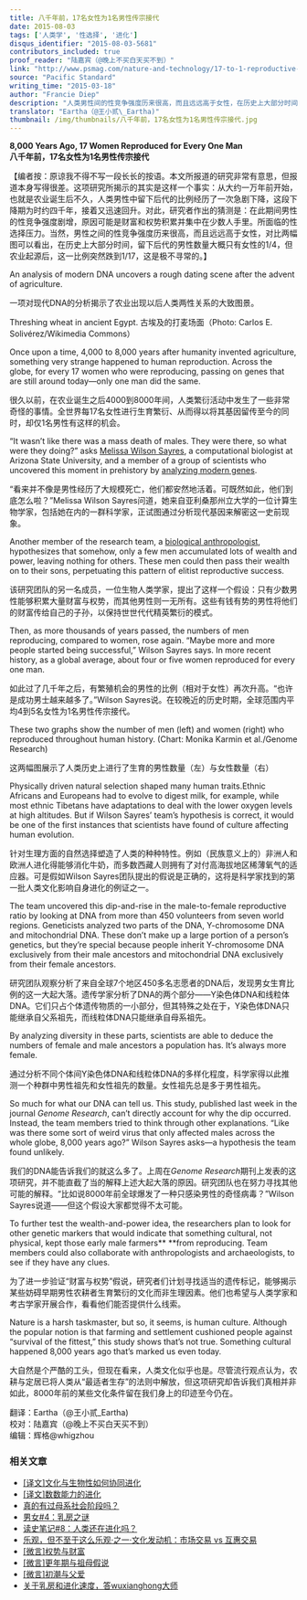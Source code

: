 ```yaml
---
title: 八千年前，17名女性为1名男性传宗接代
date: 2015-08-03
tags: ['人类学', '性选择', '进化']
disqus_identifier: "2015-08-03-5681"
contributors_included: true
proof_reader: "陆嘉宾（@晚上不买白天买不到）"
link: "http://www.psmag.com/nature-and-technology/17-to-1-reproductive-success"
source: "Pacific Standard"
writing_time: "2015-03-18"
author: "Francie Diep"
description: "人类男性间的性竞争强度历来很高，而且远远高于女性，在历史上大部分时间，留下后代的男性数量大概只有女性的1/4-1/3，不过这份最新研究显示，农业起源之后不久，男性间的性竞争强度突然急剧提高，背后原因引人深思……"
translator: "Eartha（@王小贰\_Eartha)"
thumbnail: /img/thumbnails/八千年前，17名女性为1名男性传宗接代.jpg
---
```


**8,000 Years Ago, 17 Women Reproduced for Every One Man**  
**八千年前，17名女性为1名男性传宗接代**

【编者按：原谅我不得不写一段长长的按语。本文所报道的研究非常有意思，但报道本身写得很差。这项研究所揭示的其实是这样一个事实：从大约一万年前开始，也就是农业诞生后不久，人类男性中留下后代的比例经历了一次急剧下降，这段下降期为时约四千年，接着又迅速回升。对此，研究者作出的猜测是：在此期间男性的性竞争强度剧增，原因可能是财富和权势积累并集中在少数人手里。所面临的性选择压力。当然，男性之间的性竞争强度历来很高，而且远远高于女性，对比两幅图可以看出，在历史上大部分时间，留下后代的男性数量大概只有女性的1/4，但农业起源后，这一比例突然跌到1/17，这是极不寻常的。】

An analysis of modern DNA uncovers a rough dating scene after the advent of agriculture.

一项对现代DNA的分析揭示了农业出现以后人类两性关系的大致图景。

Threshing wheat in ancient Egypt. 古埃及的打麦场面（Photo: Carlos E. Solivérez/Wikimedia Commons）

Once upon a time, 4,000 to 8,000 years after humanity invented agriculture, something very strange happened to human reproduction. Across the globe, for every 17 women who were reproducing, passing on genes that are still around today—only one man did the same.

很久以前，在农业诞生之后4000到8000年间，人类繁衍活动中发生了一些非常奇怪的事情。全世界每17名女性进行生育繁衍、从而得以将其基因留传至今的同时，却仅1名男性有这样的机会。

“It wasn’t like there was a mass death of males. They were there, so what were they doing?” asks [Melissa Wilson Sayres](https://sols.asu.edu/people/melissa-wilson-sayres), a computational biologist at Arizona State University, and a member of a group of scientists who uncovered this moment in prehistory by [analyzing modern genes](http://genome.cshlp.org/content/early/2015/03/13/gr.186684.114.abstract).

“看来并不像是男性经历了大规模死亡，他们都安然地活着。可既然如此，他们到底怎么啦？”Melissa Wilson Sayres问道，她来自亚利桑那州立大学的一位计算生物学家，包括她在内的一群科学家，正试图通过分析现代基因来解密这一史前现象。

Another member of the research team, a [biological anthropologist](http://mega.bioanth.cam.ac.uk/), hypothesizes that somehow, only a few men accumulated lots of wealth and power, leaving nothing for others. These men could then pass their wealth on to their sons, perpetuating this pattern of elitist reproductive success.

该研究团队的另一名成员，一位生物人类学家，提出了这样一个假设：只有少数男性能够积累大量财富与权势，而其他男性则一无所有。这些有钱有势的男性将他们的财富传给自己的子孙，以保持世世代代精英繁衍的模式。

Then, as more thousands of years passed, the numbers of men reproducing, compared to women, rose again. “Maybe more and more people started being successful,” Wilson Sayres says. In more recent history, as a global average, about four or five women reproduced for every one man.

如此过了几千年之后，有繁殖机会的男性的比例（相对于女性）再次升高。“也许是成功男士越来越多了。”Wilson Sayres说。在较晚近的历史时期，全球范围内平均4到5名女性为1名男性传宗接代。

These two graphs show the number of men (left) and women (right) who reproduced throughout human history. (Chart: Monika Karmin et al./Genome Research)

这两幅图展示了人类历史上进行了生育的男性数量（左）与女性数量（右）

Physically driven natural selection shaped many human traits.Ethnic Africans and Europeans had to evolve to digest milk, for example, while most ethnic Tibetans have adaptations to deal with the lower oxygen levels at high altitudes. But if Wilson Sayres’ team’s hypothesis is correct, it would be one of the first instances that scientists have found of culture affecting human evolution.

针对生理方面的自然选择塑造了人类的种种特性。例如（民族意义上的）非洲人和欧洲人进化得能够消化牛奶，而多数西藏人则拥有了对付高海拔地区稀薄氧气的适应器。可是假如Wilson Sayres团队提出的假说是正确的，这将是科学家找到的第一批人类文化影响自身进化的例证之一。

The team uncovered this dip-and-rise in the male-to-female reproductive ratio by looking at DNA from more than 450 volunteers from seven world regions. Geneticists analyzed two parts of the DNA, Y-chromosome DNA and mitochondrial DNA. These don’t make up a large portion of a person’s genetics, but they’re special because people inherit Y-chromosome DNA exclusively from their male ancestors and mitochondrial DNA exclusively from their female ancestors.

研究团队观察分析了来自全球7个地区450多名志愿者的DNA后，发现男女生育比例的这一大起大落。遗传学家分析了DNA的两个部分——Y染色体DNA和线粒体DNA。它们只占个体遗传物质的一小部分，但其特殊之处在于，Y染色体DNA只能继承自父系祖先，而线粒体DNA只能继承自母系祖先。

By analyzing diversity in these parts, scientists are able to deduce the numbers of female and male ancestors a population has. It’s always more female.

通过分析不同个体间Y染色体DNA和线粒体DNA的多样化程度，科学家得以此推测一个种群中男性祖先和女性祖先的数量。女性祖先总是多于男性祖先。

So much for what our DNA can tell us. This study, published last week in the journal *Genome Research*, can’t directly account for why the dip occurred. Instead, the team members tried to think through other explanations. “Like was there some sort of weird virus that only affected males across the whole globe, 8,000 years ago?” Wilson Sayres asks—a hypothesis the team found unlikely.

我们的DNA能告诉我们的就这么多了。上周在*Genome Research*期刊上发表的这项研究，并不能直截了当的解释上述大起大落的原因。研究团队也在努力寻找其他可能的解释。“比如说8000年前全球爆发了一种只感染男性的奇怪病毒？”Wilson Sayres说道——但这个假设大家都觉得不太可能。

To further test the wealth-and-power idea, the researchers plan to look for other genetic markers that would indicate that something cultural, not physical, kept those early male farmers** **from reproducing. Team members could also collaborate with anthropologists and archaeologists, to see if they have any clues.

为了进一步验证“财富与权势”假说，研究者们计划寻找适当的遗传标记，能够揭示某些妨碍早期男性农耕者生育繁衍的文化而非生理因素。他们也希望与人类学家和考古学家开展合作，看看他们能否提供什么线索。

Nature is a harsh taskmaster, but so, it seems, is human culture. Although the popular notion is that farming and settlement cushioned people against “survival of the fittest,” this study shows that’s not true. Something cultural happened 8,000 years ago that’s marked us even today.

大自然是个严酷的工头，但现在看来，人类文化似乎也是。尽管流行观点认为，农耕与定居已将人类从“最适者生存”的法则中解放，但这项研究却告诉我们真相并非如此，8000年前的某些文化条件留在我们身上的印迹至今仍在。




翻译：Eartha（@王小贰\_Eartha)  
校对：陆嘉宾（@晚上不买白天买不到）  
编辑：辉格@whigzhou

### 相关文章

* [[译文]文化与生物性如何协同进化](https://headsalon.org/archives/7447.html "[译文]文化与生物性如何协同进化")
* [[译文]数数能力的进化](https://headsalon.org/archives/6455.html "[译文]数数能力的进化")
* [真的有过母系社会阶段吗？](https://headsalon.org/archives/5331.html "真的有过母系社会阶段吗？")
* [男女#4：乳房之谜](https://headsalon.org/archives/5073.html "男女#4：乳房之谜")
* [读史笔记#8：人类还在进化吗？](https://headsalon.org/archives/4624.html "读史笔记#8：人类还在进化吗？")
* [乐观，但不至于这么乐观·之一·文化发动机：市场交易 vs 互惠交易](https://headsalon.org/archives/3425.html "乐观，但不至于这么乐观·之一·文化发动机：市场交易 vs 互惠交易")
* [[微言]权势与财富](https://headsalon.org/archives/4133.html "[微言]权势与财富")
* [[微言]更年期与祖母假说](https://headsalon.org/archives/4041.html "[微言]更年期与祖母假说")
* [[微言]初潮与父爱](https://headsalon.org/archives/4038.html "[微言]初潮与父爱")
* [关于乳房和进化速度，答wuxianghong大师](https://headsalon.org/archives/496.html "关于乳房和进化速度，答wuxianghong大师")
